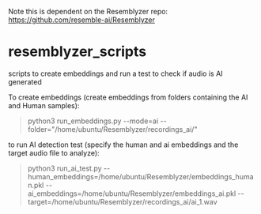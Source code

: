 Note this is dependent on the Resemblyzer repo: https://github.com/resemble-ai/Resemblyzer

# resemblyzer_scripts
scripts to create embeddings and run a test to check if audio is AI generated

To create embeddings (create embeddings from folders containing the AI and Human samples):

> python3 run_embeddings.py --mode=ai --folder="/home/ubuntu/Resemblyzer/recordings_ai/"

to run AI detection test (specify the human and ai embeddings and the target audio file to analyze):

> python3 run_ai_test.py --human_embeddings=/home/ubuntu/Resemblyzer/embeddings_human.pkl --ai_embeddings=/home/ubuntu/Resemblyzer/embeddings_ai.pkl --target=/home/ubuntu/Resemblyzer/recordings_ai/ai_1.wav


